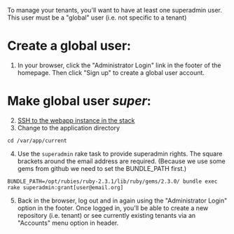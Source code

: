 To manage your tenants, you'll want to have at least one superadmin user. This user must be a "global" user (i.e. not specific to a tenant)

# Create a global user:
1. In your browser, click the "Administrator Login" link in the footer of the homepage. Then click "Sign up" to create a global user account.

# Make global user *super*:
2. [SSH to the webapp instance in the stack](https://github.com/samvera-labs/hyku/wiki/SSH-to-AWS-demo-stack)
3. Change to the application directory
```shell
cd /var/app/current
```
4. Use the `superadmin` rake task to provide superadmin rights. The square brackets around the email address are required. (Because we use some gems from github we need to set the BUNDLE_PATH first.)
```shell
BUNDLE_PATH=/opt/rubies/ruby-2.3.1/lib/ruby/gems/2.3.0/ bundle exec rake superadmin:grant[user@email.org]
```
5. Back in the browser, log out and in again using the "Administrator Login" option in the footer. Once logged in, you'll be able to create a new repository (i.e. tenant) or see currently existing tenants via an "Accounts" menu option in header.
